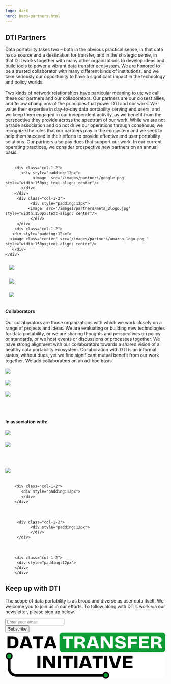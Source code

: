 ```yaml
---
logo: dark
hero: hero-partners.html
---
```




<section  style="--slanted-bg-color: var(--light-green)">
	<h2>DTI Partners</h2>

Data portability takes two – both in the obvious practical sense, in that data has a source and a destination for
transfer, and in the strategic sense, in that DTI works together with many other organizations to develop ideas and
build tools to power a vibrant data transfer ecosystem. We are honored to be a trusted collaborator with many different
kinds of institutions, and we take seriously our opportunity to have a significant impact in the technology and policy
worlds.
<br/><br/>
Two kinds of network relationships have particular meaning to us; we call these our partners and our collaborators. Our
partners are our closest allies, and fellow champions of the principles that power DTI and our work. We value their
expertise in day-to-day data portability serving end users, and we keep them engaged in our independent activity, as we
benefit from the perspective they provide across the spectrum of our work. While we are not a trade association and do
not drive our operations through consensus, we recognize the roles that our partners play in the ecosystem and we seek
to help them succeed in their efforts to provide effective end user portability solutions. Our partners also pay dues
that support our work. In our current operating practices, we consider prospective new partners on an annual basis.
<br/><br/>

</section>

<section>
     <div class="grid">

        <div class="col-1-2">
           <div style="padding:12px">
                <image  src='/images/partners/google.png' style="width:150px; text-align: center"/>
           </div>
        </div>
         <div class="col-1-2">
               <div style="padding:12px">
              <image  src='/images/partners/meta_2logo.jpg' style="width:150px;text-align: center"/>
               </div>
         </div>
        <div class="col-1-2">
       <div style="padding:12px">
      <image class="center" src='/images/partners/amazon_logo.png ' style="width:150px;text-align: center"/>
       </div>
    </div>
<div class="col-1-2">
           <div style="padding:12px">
                <image  src='/images/partners/mastodon_logo2.png' style="width:180px;text-align: center"/>
           </div>
        </div>
  
  <div class="col-1-2">
           <div style="padding:12px">
          <image  src='/images/partners/ernie_logo.png' style="width:140px;text-align: center"/>
           </div>
        </div>

<div class="col-1-2">
               <div style="padding:12px">
              <image  src='/images/partners/apple.jpg' style="width:100px;text-align: center"/>
               </div>
          </div>

</div>
</section>
<section>

<h4>Collaborators</h4>

<p>
Our collaborators are those organizations with which we work closely on a range of projects and ideas. We are evaluating or building new technologies for data portability, or we are sharing thoughts and perspectives on policy or standards, or we host events or discussions or processes together. We have strong alignment with our collaborators towards a shared vision of a healthy data portability ecosystem. Collaboration with DTI is an informal status, without dues, yet we find significant mutual benefit from our work together. We add collaborators on an ad-hoc basis.
<br/><br/>

<image  src='/images/partners/bytedance.png' style="width:150px; text-align: center"/>
<br/><br/>

<image  src='/images/partners/code.jpeg' style="width:150px;text-align: center"/>
<br/><br/>
<image class="center" src='/images/partners/inrupt.jpeg ' style="width:150px;text-align: center"/>

<br/><br/>

<h4>In association with:</h4>

<image  src='/images/partners/fediforum.png' style="width:150px; text-align: center"/>
<br/><br/>


<image class="center" src='/images/partners/w3c.png ' style="width:150px;text-align: center"/>

<br/><br/>

<image  src='/images/partners/european.jpeg' style="width:150px;text-align: center"/>
<br/><br/>
</p>

</section>

<section>
     <div class="grid">

        <div class="col-1-2">
           <div style="padding:12px">
           </div>
        </div>
     
        

         <div class="col-1-2">
               <div style="padding:12px">
               </div>
         </div>
       


        <div class="col-1-2">
         <div style="padding:12px">
        </div>
        </div>

</div>
</section>

<section class="slanted-background subscribe-container">
  <div>
    <h2>Keep up with DTI</h2>
    <p>
      The scope of data portability is as broad and diverse as user data itself. We welcome you to join us in our efforts. To follow along with DTI’s work via our newsletter, please sign up below.
    </p>
    <div id="mc_embed_shell">
      <div id="mc_embed_signup">
        <form action="https://dtinit.us21.list-manage.com/subscribe/post?u=3ba10a090b97c2dc608fd780e&amp;id=1bb7a69318&amp;f_id=0012d8e1f0" method="post" id="mc-embedded-subscribe-form" name="mc-embedded-subscribe-form" class="validate" target="_self" novalidate="">
          <div id="mc_embed_signup_scroll">
            <div class="mc-field-group">
              <input aria-label="Email address" type="email" name="EMAIL" class="text-input required email" id="mce-EMAIL" required="" value="" placeholder="Enter your email" />
            </div>
            <div aria-hidden="true" style="position: absolute; left: -5000px;">
              <input type="text" name="b_3ba10a090b97c2dc608fd780e_1bb7a69318" tabindex="-1" value="" />
            </div>
            <input type="submit" name="subscribe" id="mc-embedded-subscribe" class="button" value="Subscribe" />
          </div>
        </form>
      </div>
    </div>
  </div>
  <img src="/images/dtinit_logo_lg.svg" alt="" />
</section>

